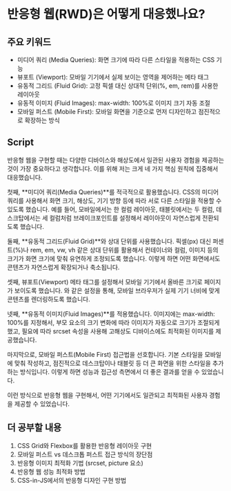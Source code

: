 # 반응형 웹(RWD)은 어떻게 대응했나요?

## 주요 키워드

- 미디어 쿼리 (Media Queries): 화면 크기에 따라 다른 스타일을 적용하는 CSS 기능
- 뷰포트 (Viewport): 모바일 기기에서 실제 보이는 영역을 제어하는 메타 태그
- 유동적 그리드 (Fluid Grid): 고정 픽셀 대신 상대적 단위(%, em, rem)를 사용한 레이아웃
- 유동적 이미지 (Fluid Images): max-width: 100%로 이미지 크기 자동 조절
- 모바일 퍼스트 (Mobile First): 모바일 화면을 기준으로 먼저 디자인하고 점진적으로 확장하는 방식

## Script

반응형 웹을 구현할 때는 다양한 디바이스와 해상도에서 일관된 사용자 경험을 제공하는 것이 가장 중요하다고 생각합니다. 이를 위해 저는 크게 네 가지 핵심 원칙에 집중해서 대응했습니다.

첫째, **미디어 쿼리(Media Queries)**를 적극적으로 활용했습니다. CSS의 미디어 쿼리를 사용해서 화면 크기, 해상도, 기기 방향 등에 따라 서로 다른 스타일을 적용할 수 있도록 했습니다. 예를 들어, 모바일에서는 한 컬럼 레이아웃, 태블릿에서는 두 컬럼, 데스크탑에서는 세 컬럼처럼 브레이크포인트를 설정해서 레이아웃이 자연스럽게 전환되도록 했습니다.

둘째, **유동적 그리드(Fluid Grid)**와 상대 단위를 사용했습니다. 픽셀(px) 대신 퍼센트(%)나 rem, em, vw, vh 같은 상대 단위를 활용해서 컨테이너와 컬럼, 이미지 등의 크기가 화면 크기에 맞춰 유연하게 조정되도록 했습니다. 이렇게 하면 어떤 화면에서도 콘텐츠가 자연스럽게 확장되거나 축소됩니다.

셋째, 뷰포트(Viewport) 메타 태그를 설정해서 모바일 기기에서 올바른 크기로 페이지가 보이도록 했습니다. <meta name="viewport" content="width=device-width, initial-scale=1.0" />와 같은 설정을 통해, 모바일 브라우저가 실제 기기 너비에 맞게 콘텐츠를 렌더링하도록 했습니다.

넷째, **유동적 이미지(Fluid Images)**를 적용했습니다. 이미지에는 max-width: 100%를 지정해서, 부모 요소의 크기 변화에 따라 이미지가 자동으로 크기가 조절되게 했고, 필요에 따라 srcset 속성을 사용해 고해상도 디바이스에도 최적화된 이미지를 제공했습니다.

마지막으로, 모바일 퍼스트(Mobile First) 접근법을 선호합니다. 기본 스타일을 모바일에 맞춰 작성하고, 점진적으로 데스크탑이나 태블릿 등 더 큰 화면을 위한 스타일을 추가하는 방식입니다. 이렇게 하면 성능과 접근성 측면에서 더 좋은 결과를 얻을 수 있었습니다.

이런 방식으로 반응형 웹을 구현해서, 어떤 기기에서도 일관되고 최적화된 사용자 경험을 제공할 수 있었습니다.

## 더 공부할 내용

1. CSS Grid와 Flexbox를 활용한 반응형 레이아웃 구현
2. 모바일 퍼스트 vs 데스크톱 퍼스트 접근 방식의 장단점
3. 반응형 이미지 최적화 기법 (srcset, picture 요소)
4. 반응형 웹 성능 최적화 방법
5. CSS-in-JS에서의 반응형 디자인 구현 방법
